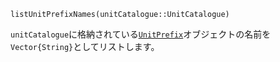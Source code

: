 ```
listUnitPrefixNames(unitCatalogue::UnitCatalogue)
```

`unitCatalogue`に格納されている[`UnitPrefix`](@ref)オブジェクトの名前を`Vector{String}`としてリストします。
